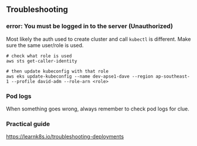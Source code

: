 ## Troubleshooting

### error: You must be logged in to the server (Unauthorized)

Most likely the auth used to create cluster and call `kubectl` is different. Make sure the same user/role is used.

```shell
# check what role is used
aws sts get-caller-identity

# then update kubeconfig with that role
aws eks update-kubeconfig --name dev-apse1-dave --region ap-southeast-1 --profile david-adm --role-arn <role>
```

### Pod logs

When something goes wrong, always remember to check pod logs for clue.


### Practical guide

https://learnk8s.io/troubleshooting-deployments
